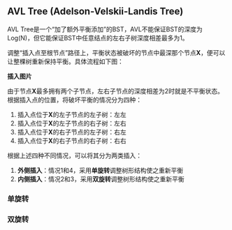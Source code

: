 ## AVL Tree (Adelson-Velskii-Landis Tree)
AVL Tree是一个“加了额外平衡添加”的BST，AVL不能保证BST的深度为Log(N)，但它能保证BST中任意结点的左右子树深度相差最多为1。

调整“插入点至根节点”路径上，平衡状态被破坏的节点中最深那个节点**X**，便可以让整棵树重新保持平衡。具体流程如下图：

**插入图片**

由于节点**X**最多拥有两个子节点，左右子节点的深度相差为2时就是不平衡状态。根据插入点的位置，将破坏平衡的情况分为四种：
1. 插入点位于**X**的左子节点的左子树：左左
2. 插入点位于**X**的左子节点的右子树：左右
3. 插入点位于**X**的右子节点的左子树：右左
4. 插入点位于**X**的右子节点的右子树：右右

根据上述四种不同情况，可以将其分为两类插入：
1. **外侧插入**：情况1和4，采用**单旋转**调整树形结构使之重新平衡
2. **内侧插入**：情况2和3，采用**双旋转**调整树形结构使之重新平衡

### 单旋转

### 双旋转
